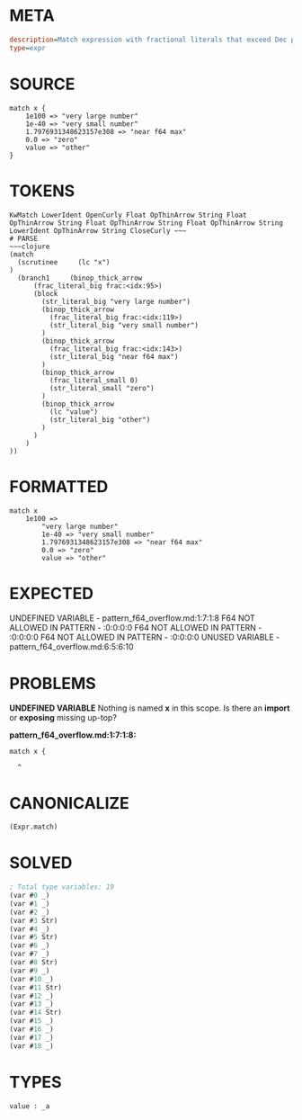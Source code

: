 # META
~~~ini
description=Match expression with fractional literals that exceed Dec precision
type=expr
~~~
# SOURCE
~~~roc
match x {
    1e100 => "very large number"
    1e-40 => "very small number"
    1.7976931348623157e308 => "near f64 max"
    0.0 => "zero"
    value => "other"
}
~~~
# TOKENS
~~~text
KwMatch LowerIdent OpenCurly Float OpThinArrow String Float OpThinArrow String Float OpThinArrow String Float OpThinArrow String LowerIdent OpThinArrow String CloseCurly ~~~
# PARSE
~~~clojure
(match
  (scrutinee     (lc "x")
)
  (branch1     (binop_thick_arrow
      (frac_literal_big frac:<idx:95>)
      (block
        (str_literal_big "very large number")
        (binop_thick_arrow
          (frac_literal_big frac:<idx:119>)
          (str_literal_big "very small number")
        )
        (binop_thick_arrow
          (frac_literal_big frac:<idx:143>)
          (str_literal_big "near f64 max")
        )
        (binop_thick_arrow
          (frac_literal_small 0)
          (str_literal_small "zero")
        )
        (binop_thick_arrow
          (lc "value")
          (str_literal_big "other")
        )
      )
    )
))
~~~
# FORMATTED
~~~roc
match x
	1e100 =>
		"very large number"
		1e-40 => "very small number"
		1.7976931348623157e308 => "near f64 max"
		0.0 => "zero"
		value => "other"
~~~
# EXPECTED
UNDEFINED VARIABLE - pattern_f64_overflow.md:1:7:1:8
F64 NOT ALLOWED IN PATTERN - :0:0:0:0
F64 NOT ALLOWED IN PATTERN - :0:0:0:0
F64 NOT ALLOWED IN PATTERN - :0:0:0:0
UNUSED VARIABLE - pattern_f64_overflow.md:6:5:6:10
# PROBLEMS
**UNDEFINED VARIABLE**
Nothing is named **x** in this scope.
Is there an **import** or **exposing** missing up-top?

**pattern_f64_overflow.md:1:7:1:8:**
```roc
match x {
```
      ^


# CANONICALIZE
~~~clojure
(Expr.match)
~~~
# SOLVED
~~~clojure
; Total type variables: 19
(var #0 _)
(var #1 _)
(var #2 _)
(var #3 Str)
(var #4 _)
(var #5 Str)
(var #6 _)
(var #7 _)
(var #8 Str)
(var #9 _)
(var #10 _)
(var #11 Str)
(var #12 _)
(var #13 _)
(var #14 Str)
(var #15 _)
(var #16 _)
(var #17 _)
(var #18 _)
~~~
# TYPES
~~~roc
value : _a
~~~
